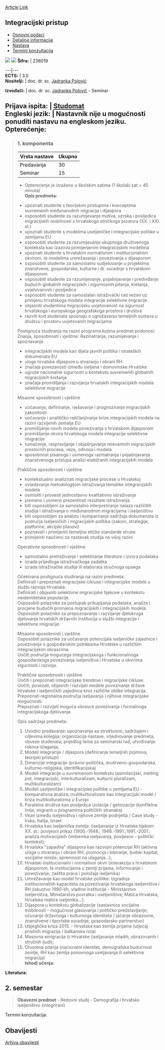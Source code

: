 [Article Link](https://www.fhs.hr/predmet/intpri)

## Integracijski pristup
  * [Osnovni podaci](https://www.fhs.hr/predmet/intpri#v1id-523763_509240_1_0 "Osnovni podaci")
  * [Detaljne informacije](https://www.fhs.hr/predmet/intpri#v1id-523763_509240_1_1 "Detaljne informacije")
  * [Nastava](https://www.fhs.hr/predmet/intpri#v1id-523763_509240_1_2 "Nastava")
  * [Termini konzultacija](https://www.fhs.hr/predmet/intpri#v1id-523763_509240_1_3 "Termini konzultacija")


[![](https://www.fhs.hr/img/flags/gif/hr.gif)](https://www.fhs.hr/predmet/intpri) [![](https://www.fhs.hr/img/flags/gif/gb.gif)](https://www.fhs.hr/en/course/intapp)
**Šifra:** |  238019  
  
---|---  
**ECTS:** |  3.0   
**Nositelji:** |  doc. dr. sc. [Jadranka Polović](https://www.fhs.hr/djelatnik/jadranka.polovic)   
  
**Izvođači:** |  doc. dr. sc. [Jadranka Polović](https://www.fhs.hr/djelatnik/jadranka.polovic) - Seminar  
  
**Prijava ispita:** |  [Studomat](http://www.isvu.hr/studomat)  
**Engleski jezik:** |  Nastavnik nije u mogućnosti ponuditi nastavu na engleskom jeziku.   
**Opterećenje:**  
---  
> ### 1. komponenta
> | Vrsta nastave | Ukupno  
> ---|---  
> Predavanja | 30  
> Seminar | 15  
> * Opterećenje je izraženo u školskim satima (1 školski sat = 45 minuta)   
**Opis predmeta:**  
> - upoznati studente s teorijskim pristupima i konceptima suvremenih međunarodnih migracija i dijaspora  
>  - osposobiti studente za razumijevanje motiva, uzroka i posljedica migracijskih mobilnosti s hrvatskoga etničkoga prostora (XX. i XXI. st.)  
>  - upoznati studente s modelima useljeničke i integracijske politike u zemljama EU  
>  - osposobiti studente za razumijevanje ukupnoga društvenoga konteksta kao izazova primijenjenim integracijskim modelima   
>  - upoznati studente s hrvatskim normativnim i institucionalnim okvirom, te modelima umrežavanja i povezivanja s dijasporom   
>  - osposobiti studente za samostalno sudjelovanje u projektima znanstvene, gospodarske, kulturne i dr. suradnje s hrvatskom dijasporom   
>  - osposobiti studente za razumijevanje, pojašnjavanje i predviđanje budućih globalnih migracijskih i sigurnosnih pitanja, kretanja, uvjetovanosti i posljedica  
>  - osposobiti studente za samostalan istraživački rad vezan uz primjenu hrvatskoga modela integracije selektivne migracije  
>  - objasniti studentima migracijsku uvjetovanost na sigurnost hrvatskoga i europskoga geografskoga prostora i društva  
>  - razviti kod studenata spoznaju o ugrožavanju temeljnih sustava u društvu i prostoru uvjetovanih migracijama   
>    
>  Postignuća studiranja na razini programa kojima predmet pridonosi:   
>  Znanja, sposobnosti i vještine: Razmatranje, razumijevanje i spoznavanje   
>  - integracijskih modela kao dijela javnih politika i strateških dokumenata EU  
>  - uloge hrvatske dijaspore u stvaranju i obrani RH  
>  - značaja povezanosti između iseljene i domovinske Hrvatske  
>  - ugroze nacionalne sigurnosti u kontekstu suvremenih globalnih migracijskih kretanja  
>  - značaja promišljanja i razvijanja hrvatskih integracijskih modela selektivne migracije   
>    
>  Misaone sposobnosti i vještine   
>  - uočavanje, definiranje, rješavanje i prognoziranje migracijskih zakonitosti   
>  - uočavanje i analitičko raščlanjivanje krize integracijskih modela na razini razvijenih zemalja EU  
>  - promišljanje novih modela povezivanja s hrvatskom dijasporom   
>  - promišljanje okvira hrvatskoga modela integracije selektivne imigracije   
>  - tumačenje, raspravljanje i objašnjavanje relevantnih migracijskih prostornih procesa, veza, odnosa i modela  
>  - sposobnost pisanoga i usmenoga razmatranja i pojašnjavanja znanstvenoga pristupa analizi etabliranih integracijskih modela   
>    
>  Praktične sposobnosti i vještine  
>  - kontekstualno analizirati migracijske procese u Hrvatskoj  
>  - ovladavanje metodologijom istraživanja tematike integracijskih modela  
>  - osmisliti i provesti jednostavno kvalitativno istraživanje   
>  - pismeno i usmeno prezentirati rezultate istraživanja   
>  - biti osposobljeni za samostalno interpretiranje nalaza različitih studija i istraživanja o međunarodnim migracijama i iseljeništvu  
>  - biti osposobljen za analizu i kompariranje sadržaja dokumenata iz područja iseljeničkih i migracijskih politika (zakoni, strategije, platforme, akcijski planovi)  
>  - poznavati i primijeniti temeljne etičke standarde struke  
>  - primijeniti naučeno za nastavak studija na višoj razini  
>    
>  Operativne sposobnosti i vještine   
>  - samostalno pretraživanje i selektiranje literature i izvora podataka  
>  - izrada prijedloga istraživačkoga zadatka  
>  - izrada istraživačke studije ili elaborata stručnoga opsega   
>    
>  Očekivana postignuća studiranja na razini predmeta:   
>  Definirati i prepoznati migracijske cikluse i integracijske modele u službi razvoja Hrvatske.  
>  Definirati i objasniti selektivne migracijske tijekove u kontekstu neidentitetske populacije.   
>  Osposobiti polaznike za postupak prikupljanja podataka, analize i procjene budućih promjena migracijskih i integracijskih modela.  
>  Osposobiti polaznike za prepoznavanje i razvijanje djelokruga djelovanja hrvatskih državnih institucija u službi integracije i selektivne imigracije.  
>    
>  Misaone sposobnosti i vještine  
>  Osposobiti polaznike za uočavanje potencijala iseljeničke zajednice i povezivanje s gospodarskim potrebama Hrvatske u različitim integracijskim obrascima.  
>  Uočiti područja mogućega integracijskoga i funkcionalnoga gospodarskoga povezivanja iseljeništva i Hrvatske u okvirima sigurnosti i razvoja.  
>    
>  Praktične sposobnosti i vještine   
>  Uočiti i prepoznati integracijske trendove i migracijske cikluse.  
>  Uočiti, povezati, objasniti i razvijati modele povezivanje države Hrvatske i iseljeničkih zajednica kroz različite oblike integracija.   
>  Prepoznati regionalna područja iseljavanja i njihove integracijske mogućnosti.   
>  Prepoznati i razvijati moguća obrasce povezivanja i formalnoga integracijskoga djelovanja.  
>    
>  Opis sadržaja predmeta:   
>  1. Uvodno predavanje: upoznavanje sa strukturom, sadržajem i ciljevima kolegija; organizacija nastave, vrjednovanje predmeta, obveze studenata; prijedlog tema za seminarski rad, utvrđivanje rokova izlaganja;  
>  2. Modeli integracije / dijaspora (definiranje temeljnih pojmova, teorijski pristupi)  
>  3. Dimenzije integracije (pravno-politička, društveno-gospodarska, kulturno-religijska, identifikacijska)  
>  4. Modeli integracije u suvremenom kontekstu (asimilacijski, melting pot, integracijski, interkulturalizam, kulturni pluralizam, multikulturalizam)   
>  5. Modeli useljeničke i integracijske politike u zemljama EU - komparativna analiza; multikulturalizam kao integracijski model / kriza multikulturalizma u Europi  
>  6. Paralelna društva kao posljedica izolacije / getoizacije (konfliktne linije, migranti u programima političkih stranaka)  
>  7. Veze između iseljeništva i njihove zemlje podrijetla / Case study - Irska, Italija, Izrael  
>  8. Hrvatska kao iseljenička zemlja: (iseljavanje iz Hrvatske tijekom XX. st.: povijesni prikaz (1900.-1948.; 1948.-1991.;1991.-2001.; analiza motivacijskih čimbenika iseljavanja, povijesno - politički kontekst);  
>  9. Hrvatska "zapadna" dijaspora kao razvojni potencijal RH (aktivna uloga u stvaranju i obrani RH, promocija i lobiranje, ljudski kapital, socijalne mreže, spremnost na ulaganja...);   
>  10. Hrvatski institucionalni i normativni okvir (interakcija s hrvatskom dijasporom, te institucijama u zemlji prijama, informiranje i povezivanje, zaštita prava i položaja iseljenika)  
>  11. Umrežavanje kao model hrvatske politike: izgradnja institucionalnih kapaciteta za povezivanje hrvatskoga iseljeništva i RH (iskustvo 1990-tih, vladine institucije - Ministarstvo iseljeništva, Ministarstvo povratka i useljeništva; Matica Hrvatska, Hrvatska matica iseljenika...);   
>  12. Dijaspora u kontekstu globalizacije (sastavnice socijalne mobilnosti - mogućnost glasovanja i političko predstavljanje; očuvanje državnoga i kulturnoga identiteta / jačanje obrazovne, znanstvene i športske suradnje; gospodarsko partnerstvo)  
>  13. Izbjeglička kriza 2015. - Hrvatska kao zemlja prijama (utjecaj prisilnih migracija / balkanska ruta)  
>  14. Masovna emigracija iz Hrvatske (iseljavanje mladih, obrazovanih i stručnih ljudi);  
>  15. Otvorena pitanja (nacionalni identitet, demografska budućnost zemlje, RH kao zemlja ponovnoga useljavanja ili selektivna migracija)  
**Ishodi učenja:**  

  
**Literatura:**  

  
**2. semestar**  
---  
> **Obavezni predmet** - Redovni studij - Demografija i hrvatsko iseljeništvo (integrirani)  
>   
Termini konzultacija: 


## Obavijesti
[Arhiva obavijesti](https://www.fhs.hr/predmet/intpri?@=21j13#news_122291 "Arhiva obavijesti")
